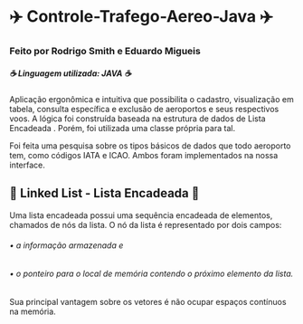 # ✈️ Controle-Trafego-Aereo-Java ✈️
### Feito por Rodrigo Smith e Eduardo Migueis
##### ☕ Linguagem utilizada: JAVA ☕

Aplicação ergonômica e intuitiva que possibilita o cadastro, visualização em tabela, consulta específica e exclusão de aeroportos e seus respectivos voos. A lógica foi construída baseada na estrutura de dados de Lista Encadeada <Linked List>. Porém, foi utilizada uma classe própria para tal.
  
Foi feita uma pesquisa sobre os tipos básicos de dados que todo aeroporto tem, como códigos IATA e ICAO. Ambos foram implementados na nossa interface.
  
## 📑 Linked List - Lista Encadeada 📑

Uma lista encadeada possui uma sequência encadeada de elementos, chamados de nós da lista. O nó da lista é representado por dois campos:
######   • a informação armazenada e
######   • o ponteiro para o local de memória contendo o próximo elemento da lista.
  
Sua principal vantagem sobre os vetores é não ocupar espaços contínuos na memória.

